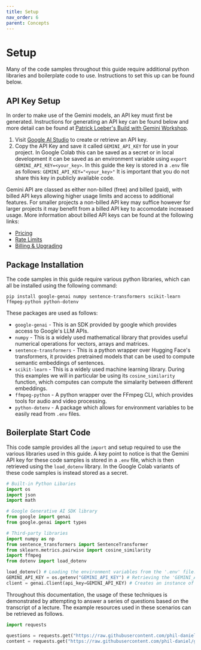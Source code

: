 ```yaml
---
title: Setup
nav_order: 6
parent: Concepts
---
```


# Setup

Many of the code samples throughout this guide require additional python libraries and boilerplate code to use. Instructions to set this up can be found below.

## API Key Setup

In order to make use of the Gemini models, an API key must first be generated. Instructions for generating an API key can be found below and more detail can be found at [Patrick Loeber's Build with Gemini Workshop](https://github.com/patrickloeber/workshop-build-with-gemini/tree/main).

1. Visit [Google AI Studio](https://aistudio.google.com/apikey) to create or retrieve an API key.
2. Copy the API Key and save it called `GEMINI_API_KEY` for use in your project. In Google Colab this can be saved as a secret or in local development it can be saved as an environment variable using `export GEMINI_API_KEY=<your_key>`. In this guide the key is stored in a `.env` file as follows:
`GEMINI_API_KEY="<your_key>"`
It is important that you do not share this key in publicly available code.

Gemini API are classed as either non-billed (free) and billed (paid), with billed API keys allowing higher usage limits and access to additional features. For smaller projects a non-billed API key may suffice however for larger projects it may benefit from a billed API key to accomodate increased usage. More information about billed API keys can be found at the following links:
- [Pricing](https://ai.google.dev/gemini-api/docs/pricing)
- [Rate Limits](https://ai.google.dev/gemini-api/docs/rate-limits)
- [Billing & Upgrading](https://ai.google.dev/gemini-api/docs/billing)

## Package Installation

The code samples in this guide require various python libraries, which can all be installed using the following command:
```
pip install google-genai numpy sentence-transformers scikit-learn ffmpeg-python python-dotenv
```

These packages are used as follows:
- `google-genai` - This is an SDK provided by google which provides access to Google's LLM APIs.
- `numpy` - This is a widely used mathematical library that provides useful numerical operations for vectors, arrays and matrices.
- `sentence-transformers` - This is a python wrapper over Hugging Face's transformers, it provides pretrained models that can be used to compute semantic embeddings of sentences.
- `scikit-learn` - This is a widely used machine learning library. During this examples we will in particular be using its `cosine_similarity` function, which computes can compute the simalarity between different embeddings.
- `ffmpeg-python` - A python wrapper over the FFmpeg CLI, which provides tools for audio and video processing.
- `python-dotenv` - A package which allows for environment variables to be easily read from `.env` files.

## Boilerplate Start Code

This code sample provides all the `import` and setup required to use the various libraries used in this guide. A key point to notice is that the Gemini API key for these code samples is stored in a `.env` file, which is then retrieved using the `load_dotenv` library. In the Google Colab variants of these code samples is instead stored as a secret.

```python
# Built-in Python Libaries
import os
import json
import math

# Google Generative AI SDK library
from google import genai
from google.genai import types

# Third-party libraries
import numpy as np
from sentence_transformers import SentenceTransformer
from sklearn.metrics.pairwise import cosine_similarity
import ffmpeg
from dotenv import load_dotenv

load_dotenv() # Loading the environment variables from the '.env' file.
GEMINI_API_KEY = os.getenv("GEMINI_API_KEY") # Retrieving the 'GEMINI_API_KEY' environment variable.
client = genai.Client(api_key=GEMINI_API_KEY) # Creates an instance of the Gemini API client, this can be used to make API calls.
```

Throughout this documentation, the usage of these techniques is demonstrated by attempting to answer a series of questions based on the transcript of a lecture. The example resources used in these scenarios can be retrieved as follows.

```python
import requests

questions = requests.get("https://raw.githubusercontent.com/phil-daniel/gemini-batcher/blob/main/examples/demo_files/questions.txt").text.split('\n')
content = requests.get("https://raw.githubusercontent.com/phil-daniel/gemini-batcher/blob/main/examples/demo_files/content.txt").text
```
